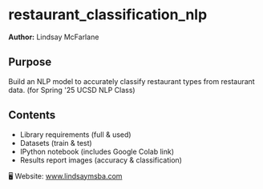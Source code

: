 # restaurant_classification_nlp

**Author:** Lindsay McFarlane

## Purpose
Build an NLP model to accurately classify restaurant types from restaurant data.  (for Spring '25 UCSD NLP Class)

## Contents
- Library requirements (full & used)  
- Datasets (train & test)  
- IPython notebook (includes Google Colab link)  
- Results report images (accuracy & classification)

🖥️ Website: www.lindsaymsba.com

